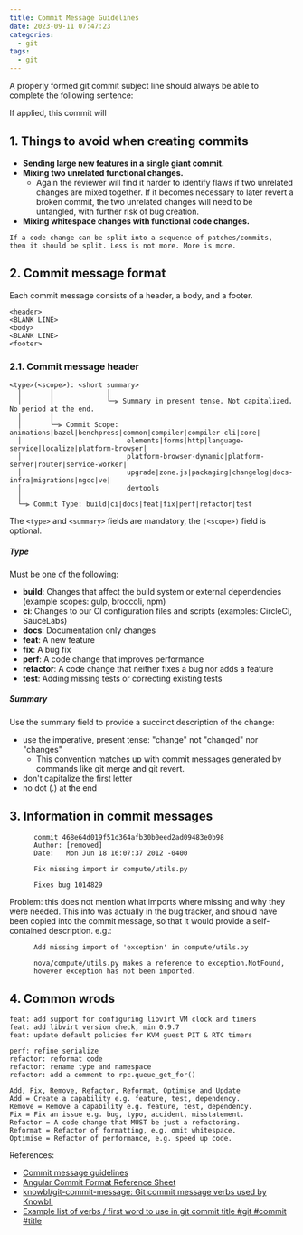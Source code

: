 ```yaml
---
title: Commit Message Guidelines
date: 2023-09-11 07:47:23
categories:
  - git
tags:
  - git
---
```


A properly formed git commit subject line should always be able to complete the following sentence:

If applied, this commit will *<your subject line here>*

## 1. Things to avoid when creating commits

- **Sending large new features in a single giant commit.**
- **Mixing two unrelated functional changes.**
  - Again the reviewer will find it harder to identify flaws if two unrelated changes are mixed together. If it becomes necessary to later revert a broken commit, the two unrelated changes will need to be untangled, with further risk of bug creation.
- **Mixing whitespace changes with functional code changes.**

```
If a code change can be split into a sequence of patches/commits, 
then it should be split. Less is not more. More is more.
```

## 2. Commit message format

Each commit message consists of a header, a body, and a footer.

```
<header>
<BLANK LINE>
<body>
<BLANK LINE>
<footer>
```

### 2.1. Commit message header

```
<type>(<scope>): <short summary>
  │       │             │
  │       │             └─⫸ Summary in present tense. Not capitalized. No period at the end.
  │       │
  │       └─⫸ Commit Scope: animations|bazel|benchpress|common|compiler|compiler-cli|core|
  │                          elements|forms|http|language-service|localize|platform-browser|
  │                          platform-browser-dynamic|platform-server|router|service-worker|
  │                          upgrade|zone.js|packaging|changelog|docs-infra|migrations|ngcc|ve|
  │                          devtools
  │
  └─⫸ Commit Type: build|ci|docs|feat|fix|perf|refactor|test

```

The `<type>` and `<summary>` fields are mandatory, the `(<scope>)` field is optional.

##### Type

Must be one of the following:

- **build**: Changes that affect the build system or external dependencies (example scopes: gulp, broccoli, npm)
- **ci**: Changes to our CI configuration files and scripts (examples: CircleCi, SauceLabs)
- **docs**: Documentation only changes
- **feat**: A new feature
- **fix**: A bug fix
- **perf**: A code change that improves performance
- **refactor**: A code change that neither fixes a bug nor adds a feature
- **test**: Adding missing tests or correcting existing tests

##### Summary

Use the summary field to provide a succinct description of the change:

- use the imperative, present tense: "change" not "changed" nor "changes"
  - This convention matches up with commit messages generated by commands like git merge and git revert.
- don't capitalize the first letter
- no dot (.) at the end

## 3. Information in commit messages

```
      commit 468e64d019f51d364afb30b0eed2ad09483e0b98
      Author: [removed]
      Date:   Mon Jun 18 16:07:37 2012 -0400

      Fix missing import in compute/utils.py

      Fixes bug 1014829
```

Problem: this does not mention what imports where missing and why they were needed. This info was actually in the bug tracker, and should have been copied into the commit message, so that it would provide a self-contained description. e.g.:

```
      Add missing import of 'exception' in compute/utils.py

      nova/compute/utils.py makes a reference to exception.NotFound,
      however exception has not been imported.
```

## 4. Common wrods

```
feat: add support for configuring libvirt VM clock and timers
feat: add libvirt version check, min 0.9.7
feat: update default policies for KVM guest PIT & RTC timers

perf: refine serialize
refactor: reformat code
refactor: rename type and namespace
refactor: add a comment to rpc.queue_get_for()

Add, Fix, Remove, Refactor, Reformat, Optimise and Update
Add = Create a capability e.g. feature, test, dependency.
Remove = Remove a capability e.g. feature, test, dependency.
Fix = Fix an issue e.g. bug, typo, accident, misstatement.
Refactor = A code change that MUST be just a refactoring.
Reformat = Refactor of formatting, e.g. omit whitespace.
Optimise = Refactor of performance, e.g. speed up code.
```

References:

- [Commit message guidelines](https://gist.github.com/robertpainsi/b632364184e70900af4ab688decf6f53)
- [Angular Commit Format Reference Sheet](https://gist.github.com/brianclements/841ea7bffdb01346392c)
- [knowbl/git-commit-message: Git commit message verbs used by Knowbl.](https://github.com/knowbl/git-commit-message)
- [Example list of verbs / first word to use in git commit title #git #commit #title](https://gist.github.com/scmx/411f6fea4ee3832806720d536a7d5d8f)